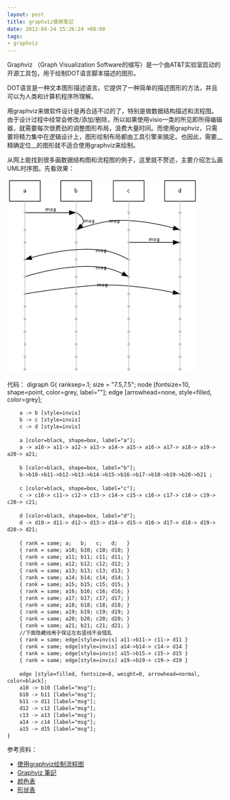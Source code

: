 ```yaml
--- 
layout: post
title: graphviz使用笔记
date: 2012-04-24 15:26:24 +08:00
tags:
- graphviz
---
```

Graphviz （Graph Visualization Software的缩写）是一个由AT&T实验室启动的开源工具包，用于绘制DOT语言脚本描述的图形。

DOT语言是一种文本图形描述语言。它提供了一种简单的描述图形的方法，并且可以为人类和计算机程序所理解。

用graphviz来做软件设计是再合适不过的了，特别是做数据结构描述和流程图。由于设计过程中经常会修改/添加/删除，所以如果使用visio一类的所见即所得编辑器，就需要每次很费劲的调整图形布局，浪费大量时间。而使用graphviz，只需要将精力集中在逻辑设计上，图形绘制布局都由工具引擎来搞定。也因此，需要__精确定位__的图形就不适合使用graphviz来绘制。

从网上能找到很多画数据结构图和流程图的例子，这里就不赘述，主要介绍怎么画UML时序图。先看效果：


![graphviz时序图](/assets/uploads/2012/04/sequence.png)

代码：
    digraph G{
        ranksep=.1; size = "7.5,7.5";
        node [fontsize=10, shape=point, color=grey,  label=""];
        edge [arrowhead=none, style=filled, color=grey];
    
        a -> b [style=invis]
        b -> c [style=invis]
        c -> d [style=invis]
    
        a [color=black, shape=box, label="a"];
        a -> a10-> a11-> a12-> a13-> a14-> a15-> a16-> a17-> a18-> a19-> a20-> a21; 
    
        b [color=black, shape=box, label="b"];
        b->b10->b11->b12->b13->b14->b15->b16->b17->b18->b19->b20->b21 ;
    
        c [color=black, shape=box, label="c"];
        c -> c10-> c11-> c12-> c13-> c14-> c15-> c16-> c17-> c18-> c19-> c20-> c21; 
    
        d [color=black, shape=box, label="d"];
        d -> d10-> d11-> d12-> d13-> d14-> d15-> d16-> d17-> d18-> d19-> d20-> d21; 
    
        { rank = same; a;   b;   c;   d;   }
        { rank = same; a10; b10; c10; d10; }
        { rank = same; a11; b11; c11; d11; }
        { rank = same; a12; b12; c12; d12; }
        { rank = same; a13; b13; c13; d13; }
        { rank = same; a14; b14; c14; d14; }
        { rank = same; a15; b15; c15; d15; }
        { rank = same; a16; b16; c16; d16; }
        { rank = same; a17; b17; c17; d17; }
        { rank = same; a18; b18; c18; d18; }
        { rank = same; a19; b19; c19; d19; }
        { rank = same; a20; b20; c20; d20; }
        { rank = same; a21; b21; c21; d21; }
        //下面隐藏线用于保证左右竖线不会错乱
        { rank = same; edge[style=invis] a11->b11-> c11-> d11 }
        { rank = same; edge[style=invis] a14->b14-> c14-> d14 }
        { rank = same; edge[style=invis] a15->b15-> c15-> d15 }
        { rank = same; edge[style=invis] a19->b19-> c19-> d19 }
    
        edge [style=filled, fontsize=8, weight=0, arrowhead=normal, color=black];
        a10 -> b10 [label="msg"];
        b10 -> b11 [label="msg"];
        b11 -> d11 [label="msg"];
        d12 -> c12 [label="msg"];
        c13 -> a13 [label="msg"];
        a14 -> c14 [label="msg"];
        a15 -> d15 [label="msg"];
    }

参考资料：

* [使用graphviz绘制流程图](http://www.icodeit.org/%E4%BD%BF%E7%94%A8graphviz%E7%BB%98%E5%88%B6%E6%B5%81%E7%A8%8B%E5%9B%BE/)
* [Graphviz 筆記](http://blog.derjohng.com/2008/08/01/graphviz-%E7%AD%86%E8%A8%98/)
* [颜色表](http://www.graphviz.org/doc/info/colors.html)
* [形状表](http://www.graphviz.org/doc/info/shapes.html)
